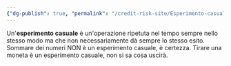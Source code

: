 ```yaml
---
{"dg-publish": true, "permalink": "/credit-risk-site/Esperimento-casuale/"}
---
```






Un'**esperimento casuale** è un'operazione ripetuta nel tempo sempre nello stesso modo ma che non necessariamente dà sempre lo stesso esito.
Sommare dei numeri NON è un esperimento casuale, è certezza.
Tirare una moneta è un esperimento casuale, non si sa cosa uscirà.